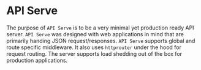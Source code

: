 # API Serve
The purpose of `API Serve` is to be a very minimal yet production ready API server. `API Serve` 
was designed with web applications in mind that are primarily handing JSON request/responses. `API Serve`
supports global and route specific middleware. It also uses `httprouter` under 
the hood for request routing. The server supports load shedding out of the box for production
applications.
